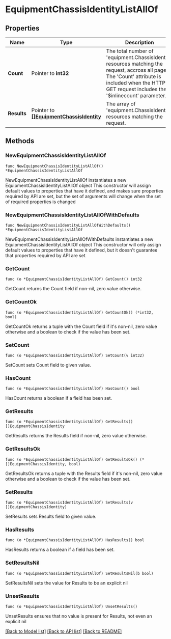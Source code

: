 # EquipmentChassisIdentityListAllOf

## Properties

Name | Type | Description | Notes
------------ | ------------- | ------------- | -------------
**Count** | Pointer to **int32** | The total number of &#39;equipment.ChassisIdentity&#39; resources matching the request, accross all pages. The &#39;Count&#39; attribute is included when the HTTP GET request includes the &#39;$inlinecount&#39; parameter. | [optional] 
**Results** | Pointer to [**[]EquipmentChassisIdentity**](EquipmentChassisIdentity.md) | The array of &#39;equipment.ChassisIdentity&#39; resources matching the request. | [optional] 

## Methods

### NewEquipmentChassisIdentityListAllOf

`func NewEquipmentChassisIdentityListAllOf() *EquipmentChassisIdentityListAllOf`

NewEquipmentChassisIdentityListAllOf instantiates a new EquipmentChassisIdentityListAllOf object
This constructor will assign default values to properties that have it defined,
and makes sure properties required by API are set, but the set of arguments
will change when the set of required properties is changed

### NewEquipmentChassisIdentityListAllOfWithDefaults

`func NewEquipmentChassisIdentityListAllOfWithDefaults() *EquipmentChassisIdentityListAllOf`

NewEquipmentChassisIdentityListAllOfWithDefaults instantiates a new EquipmentChassisIdentityListAllOf object
This constructor will only assign default values to properties that have it defined,
but it doesn't guarantee that properties required by API are set

### GetCount

`func (o *EquipmentChassisIdentityListAllOf) GetCount() int32`

GetCount returns the Count field if non-nil, zero value otherwise.

### GetCountOk

`func (o *EquipmentChassisIdentityListAllOf) GetCountOk() (*int32, bool)`

GetCountOk returns a tuple with the Count field if it's non-nil, zero value otherwise
and a boolean to check if the value has been set.

### SetCount

`func (o *EquipmentChassisIdentityListAllOf) SetCount(v int32)`

SetCount sets Count field to given value.

### HasCount

`func (o *EquipmentChassisIdentityListAllOf) HasCount() bool`

HasCount returns a boolean if a field has been set.

### GetResults

`func (o *EquipmentChassisIdentityListAllOf) GetResults() []EquipmentChassisIdentity`

GetResults returns the Results field if non-nil, zero value otherwise.

### GetResultsOk

`func (o *EquipmentChassisIdentityListAllOf) GetResultsOk() (*[]EquipmentChassisIdentity, bool)`

GetResultsOk returns a tuple with the Results field if it's non-nil, zero value otherwise
and a boolean to check if the value has been set.

### SetResults

`func (o *EquipmentChassisIdentityListAllOf) SetResults(v []EquipmentChassisIdentity)`

SetResults sets Results field to given value.

### HasResults

`func (o *EquipmentChassisIdentityListAllOf) HasResults() bool`

HasResults returns a boolean if a field has been set.

### SetResultsNil

`func (o *EquipmentChassisIdentityListAllOf) SetResultsNil(b bool)`

 SetResultsNil sets the value for Results to be an explicit nil

### UnsetResults
`func (o *EquipmentChassisIdentityListAllOf) UnsetResults()`

UnsetResults ensures that no value is present for Results, not even an explicit nil

[[Back to Model list]](../README.md#documentation-for-models) [[Back to API list]](../README.md#documentation-for-api-endpoints) [[Back to README]](../README.md)


